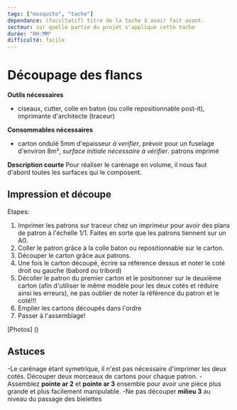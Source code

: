 ```yaml
---
tags: ["mosquito", "tache"]
dépendance: (facultatif) titre de la tache à avoir fait avant. 
secteur: sur quelle partie du projet s'applique cette tache
durée: "HH:MM"
difficulté: facile
---
```


# Découpage des flancs

**Outils nécessaires**

* ciseaux, cutter, colle en baton (ou colle repositionnable post-it), imprimante d'architecte (traceur)

**Consommables nécessaires**

* carton ondulé 5mm d'epaisseur *à verifier*, prévoir pour un fuselage d'environ 8m², *surface initiale nécessaire à vérifier*. patrons imprimé 

**Description courte**
Pour réaliser le carénage en volume, il nous faut d'abord toutes les surfaces qui le composent.

## Impression et découpe
Etapes:
1) Imprimer les patrons sur traceur chez un imprimeur pour avoir des plans de patron à l'échelle 1/1. Faites en sorte que les patrons tiennent sur un A0.
2) Coller le patron grâce à la colle baton ou repositionnable sur le carton.
3) Découper le carton grâce aux patrons.
4) Une fois le carton découpé, écrire sa référence dessus et noter le coté droit ou gauche (babord ou tribord)
5) Décoller le patron du premier carton et le positionner sur le deuxième carton (afin d'utiliser le même modèle pour les deux cotés et réduire ainsi les erreurs), ne pas oublier de noter la référence du patron et le coté!!!
6) Empiler les cartons découpés dans l'ordre
7) Passer à l'assemblage!

[Photos] ()



## Astuces

-Le carénage étant symetrique, il n'est pas nécessaire d'imprimer les deux cotés. Découper deux morceaux de cartons pour chaque patron.
-Assemblez **pointe ar 2** et **pointe ar 3** ensemble pour avoir une pièce plus grande et plus facilement manipulable.
-Ne pas découper **milieu 3** au niveau du passage des bielettes

